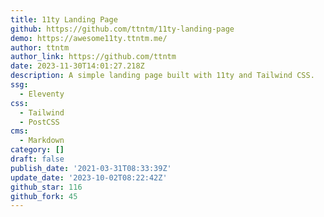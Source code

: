 ```yaml
---
title: 11ty Landing Page
github: https://github.com/ttntm/11ty-landing-page
demo: https://awesome11ty.ttntm.me/
author: ttntm
author_link: https://github.com/ttntm
date: 2023-11-30T14:01:27.218Z
description: A simple landing page built with 11ty and Tailwind CSS.
ssg:
  - Eleventy
css:
  - Tailwind
  - PostCSS
cms:
  - Markdown
category: []
draft: false
publish_date: '2021-03-31T08:33:39Z'
update_date: '2023-10-02T08:22:42Z'
github_star: 116
github_fork: 45
---
```

